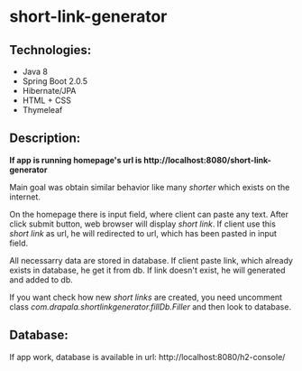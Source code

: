 # short-link-generator

## Technologies:
* Java 8
* Spring Boot 2.0.5
* Hibernate/JPA
* HTML + CSS
* Thymeleaf

## Description:

**If app is running homepage's url is  http://localhost:8080/short-link-generator**

Main goal was obtain similar behavior like many *shorter* which exists on the internet.

On the homepage there is input field, where client can paste any text. After click submit button, web browser will display *short link*. If client use this *short link* as url, he will redirected to url, which has been pasted in input field. 

All necessarry data are stored in database. If client paste link, which already exists in database, he get it from db. If link doesn't exist, he will generated and added to db.

If you want check how new *short links* are created, you need uncomment class *com.drapala.shortlinkgenerator.fillDb.Filler* and then look to database.

## Database:

If app work, database is available in url: http://localhost:8080/h2-console/
